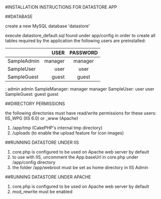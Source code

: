 #INSTALLATION INSTRUCTIONS FOR DATASTORE APP

##DATABASE

create a new MySQL database 'datastore'

execute datastore_default.sql found under app/config in order to create all tables required by the application
the following users are preinstalled:


||USER|PASSWORD|
|:---------|----------:|:----------:|
|SampleAdmin|manager|manager|
|SampleUser|user|user|
|SampleGuest|guest|guest|


:    admin       admin
SampleManager:  manager     manager
SampleUser:     user        user
SampleGuest:    guest       guest

##DIRECTORY PERMISSIONS

the following directories must have read/write permissions for these users:
IIS_WPG (IIS 6.0) or _www (Apache)

1. /app/tmp (CakePHP's internal tmp directory)
2. /uploads (to enable the upload feature for icon images)

##RUNNING DATASTORE UNDER IIS

1. core.php is configured to be used on Apache web server by default
2. to use with IIS, uncomment the App.baseUrl in core.php under /app/config directory
3. the folder /app/webroot must be set as home directory in IIS Admin

##RUNNING DATASTORE UNDER APACHE

1. core.php is configured to be used on Apache web server by default
2. mod_rewrite must be enabled
